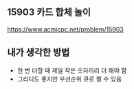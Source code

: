 ## 15903 카드 합체 놀이

<https://www.acmicpc.net/problem/15903>

## 내가 생각한 방법

- 한 번 더할 때 제일 작은 숫자끼리 더 해야 함
- 그리디도 좋지만 우선순위 큐로 짤 수 있음
